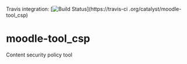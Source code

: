 Travis integration: [![Build Status](https://travis-ci.org/catalyst/moodle-tool_csp.svg?branch=master)](https://travis-ci
.org/catalyst/moodle-tool_csp)
# moodle-tool_csp
Content security policy tool
